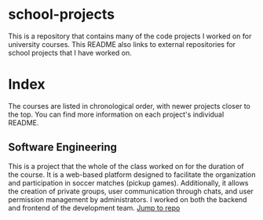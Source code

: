# school-projects
This is a repository that contains many of the code projects I worked on for university courses. This README also links to external repositories for school projects that I have worked on.
# Index 
The courses are listed in chronological order, with newer projects closer to the top.
You can find more information on each project's individual README.
## Software Engineering 
This is a project that the whole of the class worked on for the duration of the course. It is a web-based platform designed to facilitate the organization and participation in soccer matches (pickup games). Additionally, it allows the creation of private groups, user communication through chats, and user permission management by administrators. I worked on both the backend and frontend of the development team.
[Jump to repo](https://github.com/IIC2143/2024-1-grupo-12)
